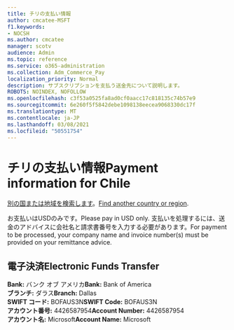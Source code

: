 ```yaml
---
title: チリの支払い情報
author: cmcatee-MSFT
f1.keywords:
- NOCSH
ms.author: cmcatee
manager: scotv
audience: Admin
ms.topic: reference
ms.service: o365-administration
ms.collection: Adm_Commerce_Pay
localization_priority: Normal
description: サブスクリプションを支払う送金先について説明します。
ROBOTS: NOINDEX, NOFOLLOW
ms.openlocfilehash: c3f53a0525fa8ad0cf0aacc17c818135c74b57e9
ms.sourcegitcommit: 6e260f5f5842debe1098138eecea9068330dc17f
ms.translationtype: MT
ms.contentlocale: ja-JP
ms.lasthandoff: 03/08/2021
ms.locfileid: "50551754"
---
```

# <a name="payment-information-for-chile"></a><span data-ttu-id="5a32e-103">チリの支払い情報</span><span class="sxs-lookup"><span data-stu-id="5a32e-103">Payment information for Chile</span></span>

<span data-ttu-id="5a32e-104">[別の国または地域を検索します](../billing-and-payments/pay-for-your-subscription.md)。</span><span class="sxs-lookup"><span data-stu-id="5a32e-104">[Find another country or region](../billing-and-payments/pay-for-your-subscription.md).</span></span>

<span data-ttu-id="5a32e-105">お支払いはUSDのみです。</span><span class="sxs-lookup"><span data-stu-id="5a32e-105">Please pay in USD only.</span></span> <span data-ttu-id="5a32e-106">支払いを処理するには、送金のアドバイスに会社名と請求書番号を入力する必要があります。</span><span class="sxs-lookup"><span data-stu-id="5a32e-106">For payment to be processed, your company name and invoice number(s) must be provided on your remittance advice.</span></span>

## <a name="electronic-funds-transfer"></a><span data-ttu-id="5a32e-107">電子決済</span><span class="sxs-lookup"><span data-stu-id="5a32e-107">Electronic Funds Transfer</span></span>

<span data-ttu-id="5a32e-108">**Bank:** バンク オブ アメリカ</span><span class="sxs-lookup"><span data-stu-id="5a32e-108">**Bank:** Bank of America</span></span>  
<span data-ttu-id="5a32e-109">**ブランチ:** ダラス</span><span class="sxs-lookup"><span data-stu-id="5a32e-109">**Branch:** Dallas</span></span>  
<span data-ttu-id="5a32e-110">**SWIFT コード:** BOFAUS3N</span><span class="sxs-lookup"><span data-stu-id="5a32e-110">**SWIFT Code:** BOFAUS3N</span></span>  
<span data-ttu-id="5a32e-111">**アカウント番号:** 4426587954</span><span class="sxs-lookup"><span data-stu-id="5a32e-111">**Account Number:** 4426587954</span></span>  
<span data-ttu-id="5a32e-112">**アカウント名:** Microsoft</span><span class="sxs-lookup"><span data-stu-id="5a32e-112">**Account Name:** Microsoft</span></span>  